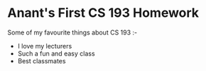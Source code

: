 # Anant's First CS 193 Homework


Some of my favourite things about CS 193 :-
- I love my lecturers 
- Such a fun and easy class
- Best classmates
